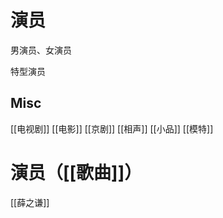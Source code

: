 # 演员

男演员、女演员

特型演员



## Misc

[[电视剧]]
[[电影]]
[[京剧]]
[[相声]]
[[小品]]
[[模特]]


# 演员（[[歌曲]]）

[[薛之谦]]


